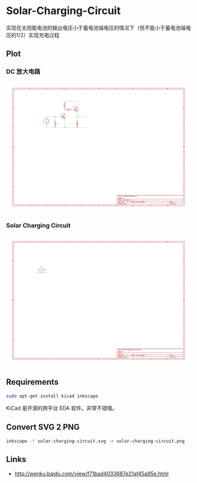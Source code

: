 # Solar-Charging-Circuit

实现在太阳能电池的输出电压小于蓄电池端电压的情况下（但不能小于蓄电池端电压的1/2）实现充电过程

## Plot

### DC 放大电路

![dc-amplification.png](dc-amplification.png)

### Solar Charging Circuit

![solar-charging-circuit.svg](solar-charging-circuit.png)

## Requirements

```bash
sudo apt-get install kicad inkscape
```

KiCad 是开源的跨平台 EDA 软件。非常不错哦。

## Convert SVG 2 PNG

```bash
inkscape -f solar-charging-circuit.svg -e solar-charging-circuit.png
```

## Links

- http://wenku.baidu.com/view/f71bad4033687e21af45a95e.html
